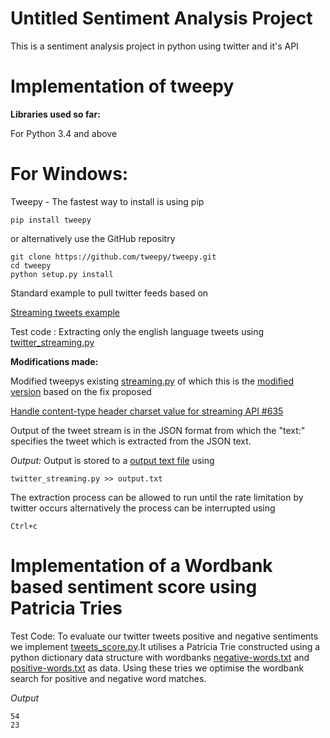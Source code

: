 # Untitled Sentiment Analysis Project
This is a sentiment analysis project in python using twitter and it's API

Implementation of tweepy
========================

 __Libraries used so far:__
 
 For Python 3.4 and above

 For Windows:
=============

Tweepy - The fastest way to install is using pip
 
    pip install tweepy

or alternatively use the GitHub repositry
    
    git clone https://github.com/tweepy/tweepy.git
    cd tweepy
    python setup.py install

Standard example to pull twitter feeds based on

   [Streaming tweets example](https://github.com/tweepy/tweepy/blob/master/examples/streaming.py)

Test code :
Extracting only the english language tweets using
    [twitter_streaming.py](https://github.com/DeamonSpawn/UntitledSAProj/blob/master/Mods/tweepy/streaming.py)

__Modifications made:__

Modified tweepys existing [streaming.py](https://github.com/tweepy/tweepy/blob/master/tweepy/streaming.py) of which this is the [modified version](https://github.com/DeamonSpawn/UntitledSAProj/blob/master/prototypes/tweet_extractor/twitter_streaming.py) based on the fix proposed 

   [Handle content-type header charset value for streaming API #635](https://github.com/tweepy/tweepy/issues/635)
   
Output of the tweet stream is in the JSON format from which the "text:" specifies the tweet which is extracted from the JSON text.

_Output:_
Output is stored to a [output text file](https://github.com/DeamonSpawn/UntitledSAProj/blob/debec75d722f92d299655e7949db6e8f53d9221f/Output%20Samples/tweetsansJSON.txt) using
 
    twitter_streaming.py >> output.txt 

The extraction process can be allowed to run until the rate limitation by twitter occurs alternatively the process can be interrupted using

    Ctrl+c

Implementation of a Wordbank based sentiment score using Patricia Tries
=======================================================================
Test Code: To evaluate our twitter tweets positive and negative sentiments we implement
[tweets_score.py](https://github.com/DeamonSpawn/UntitledSAProj/blob/master/prototypes/tweet_score/tweets_score.py).It utilises a Patricia Trie constructed using a python dictionary data structure with wordbanks [negative-words.txt](https://github.com/DeamonSpawn/UntitledSAProj/blob/master/Wordbanks/negative-words.txt) and [positive-words.txt](https://github.com/DeamonSpawn/UntitledSAProj/blob/master/Wordbanks/positive-words.txt) as data. Using these tries we optimise the wordbank search for positive and negative word matches.

_Output_
 
    54
    23

 